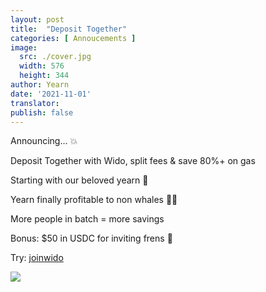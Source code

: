 ```yaml
---
layout: post
title:  "Deposit Together"
categories: [ Annoucements ]
image:
  src: ./cover.jpg
  width: 576
  height: 344
author: Yearn
date: '2021-11-01'
translator:
publish: false
---
```


Announcing… 💥

Deposit Together with Wido, split fees & save 80%+ on gas

Starting with our beloved yearn 💙

Yearn finally profitable to non whales 🍤🦀

More people in batch = more savings

Bonus: $50 in USDC for inviting frens 🤑

Try: [joinwido](https://app.joinwido.com/?page=detail&address=0x8cc94ccd0f3841a468184aCA3Cc478D2148E1757)

![](/_posts/_announcements/deposit-together/deposit-together.png?w=800&h=800)
